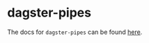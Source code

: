 # dagster-pipes

The docs for `dagster-pipes` can be found
[here](https://docs.dagster.io/_apidocs/libraries/dagster-pipes).
